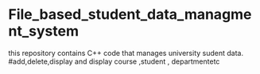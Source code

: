 # File_based_student_data_managment_system
this repository contains C++ code that manages university sudent data. #add,delete,display and display course ,student , departmentetc
